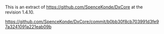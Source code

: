 This is an extract of https://github.com/SpenceKonde/DxCore at the revision 1.4.10.

https://github.com/SpenceKonde/DxCore/commit/b0bb30f8cb703991d3fe97a3241091a221eab09b
